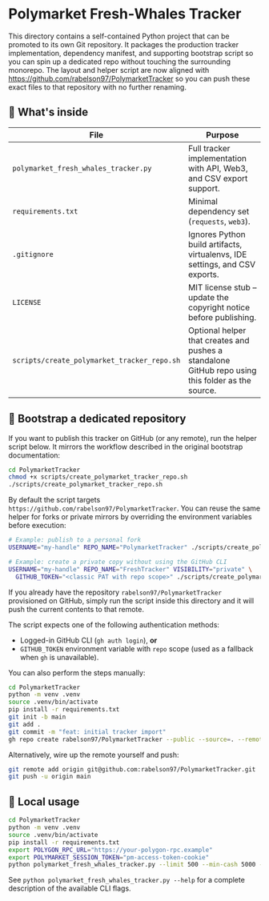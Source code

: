 # Polymarket Fresh-Whales Tracker

This directory contains a self-contained Python project that can be promoted to its own Git repository.
It packages the production tracker implementation, dependency manifest, and supporting bootstrap script
so you can spin up a dedicated repo without touching the surrounding monorepo. The layout and helper
script are now aligned with <https://github.com/rabelson97/PolymarketTracker> so you can push these
exact files to that repository with no further renaming.

## 📁 What's inside

| File | Purpose |
| --- | --- |
| `polymarket_fresh_whales_tracker.py` | Full tracker implementation with API, Web3, and CSV export support. |
| `requirements.txt` | Minimal dependency set (`requests`, `web3`). |
| `.gitignore` | Ignores Python build artifacts, virtualenvs, IDE settings, and CSV exports. |
| `LICENSE` | MIT license stub – update the copyright notice before publishing. |
| `scripts/create_polymarket_tracker_repo.sh` | Optional helper that creates and pushes a standalone GitHub repo using this folder as the source. |

## 🚀 Bootstrap a dedicated repository

If you want to publish this tracker on GitHub (or any remote), run the helper script below. It mirrors the
workflow described in the original bootstrap documentation:

```bash
cd PolymarketTracker
chmod +x scripts/create_polymarket_tracker_repo.sh
./scripts/create_polymarket_tracker_repo.sh
```

By default the script targets `https://github.com/rabelson97/PolymarketTracker`. You can reuse the
same helper for forks or private mirrors by overriding the environment variables before execution:

```bash
# Example: publish to a personal fork
USERNAME="my-handle" REPO_NAME="PolymarketTracker" ./scripts/create_polymarket_tracker_repo.sh

# Example: create a private copy without using the GitHub CLI
USERNAME="my-handle" REPO_NAME="FreshTracker" VISIBILITY="private" \
  GITHUB_TOKEN="<classic PAT with repo scope>" ./scripts/create_polymarket_tracker_repo.sh
```

If you already have the repository `rabelson97/PolymarketTracker` provisioned on GitHub, simply run the
script inside this directory and it will push the current contents to that remote.

The script expects one of the following authentication methods:

- Logged-in GitHub CLI (`gh auth login`), **or**
- `GITHUB_TOKEN` environment variable with `repo` scope (used as a fallback when `gh` is unavailable).

You can also perform the steps manually:

```bash
cd PolymarketTracker
python -m venv .venv
source .venv/bin/activate
pip install -r requirements.txt
git init -b main
git add .
git commit -m "feat: initial tracker import"
gh repo create rabelson97/PolymarketTracker --public --source=. --remote=origin --push
```

Alternatively, wire up the remote yourself and push:

```bash
git remote add origin git@github.com:rabelson97/PolymarketTracker.git
git push -u origin main
```

## 🧪 Local usage

```bash
cd PolymarketTracker
python -m venv .venv
source .venv/bin/activate
pip install -r requirements.txt
export POLYGON_RPC_URL="https://your-polygon-rpc.example"
export POLYMARKET_SESSION_TOKEN="pm-access-token-cookie"
python polymarket_fresh_whales_tracker.py --limit 500 --min-cash 5000 --min-balance 50000 --fresh-max-prior-tx 3 --csv matches.csv
```

See `python polymarket_fresh_whales_tracker.py --help` for a complete description of the available CLI flags.
